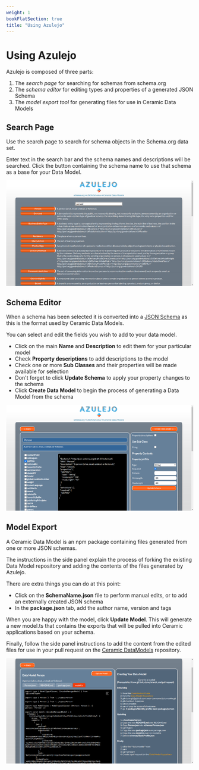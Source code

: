 ```yaml
---
weight: 1
bookFlatSection: true
title: "Using Azulejo"
---
```

# Using Azulejo

Azulejo is composed of three parts:

1. The *search page* for searching for schemas from schema.org
2. The *schema editor* for editing types and properties of a generated JSON Schema
3. The *model export tool* for generating files for use in Ceramic Data Models

## Search Page

Use the search page to search for schema objects in the Schema.org data set.

Enter text in the search bar and the schema names and descriptions will be searched. Click the button
containing the schema name to use that schema as a base for your Data Model.

![Search page](1-search.png)

## Schema Editor

When a schema has been selected it is converted into a [JSON Schema](https://json-schema.org/) as this is the 
format used by Ceramic Data Models.

You can select and edit the fields you wish to add to your data model.

* Click on the main **Name** and **Description** to edit them for your particular model
* Check **Property descriptions** to add descriptions to the model
* Check one or more **Sub Classes** and their properties will be made available for selection
* Don't forget to click **Update Schema** to apply your property changes to the schema
* Click **Create Data Model** to begin the process of generating a Data Model from the schema

![Schema editor](2-schema-edit.png)
## Model Export

A Ceramic Data Model is an npm package containing files generated from one or more JSON schemas.

The instructions in the side panel explain the process of forking the existing Data Model repository and adding the contents of the files generated by Azulejo.

There are extra things you can do at this point:

* Click on the **SchemaName.json** file to perform manual edits, or to add an externally created JSON schema
* In the **package.json** tab, add the author name, version and tags

When you are happy with the model, click **Update Model**. This will generate a new model.ts that contains the exports that will be pulled into Ceramic applications based on your schema.

Finally, follow the side panel instructions to add the content from the edited files for use in your pull request on the [Ceramic DataModels](https://github.com/ceramicstudio/datamodels) repository.

![Model export](3-model-export.png)

